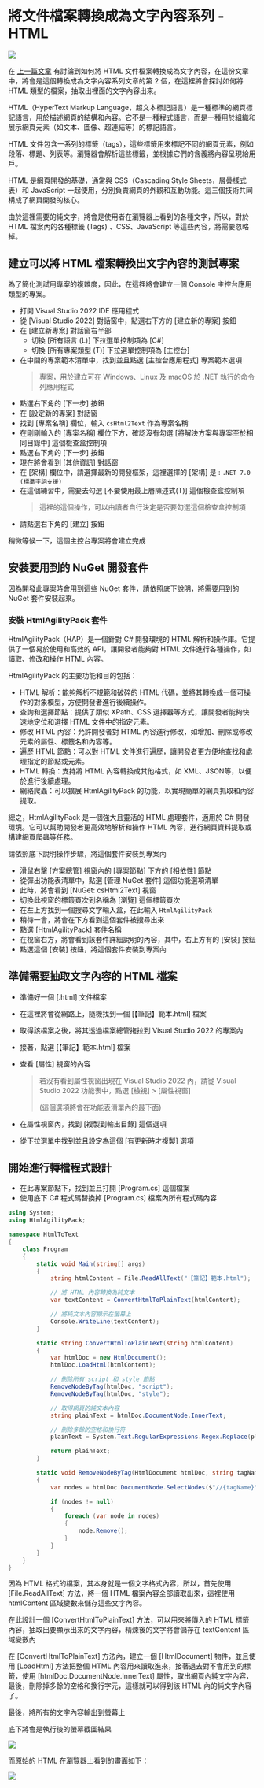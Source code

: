 # 將文件檔案轉換成為文字內容系列 - HTML 

![](../Images/X2023-9948.png)

在 [上一篇文章](https://csharpkh.blogspot.com/2023/05/CSharp-Net-Convert-Document-To-Text-HTML.html) 有討論到如何將 HTML 文件檔案轉換成為文字內容，在這份文章中，將會是這個轉換成為文字內容系列文章的第 2 個，在這裡將會探討如何將 HTML 類型的檔案，抽取出裡面的文字內容出來。

HTML（HyperText Markup Language，超文本標記語言）是一種標準的網頁標記語言，用於描述網頁的結構和內容。它不是一種程式語言，而是一種用於組織和展示網頁元素（如文本、圖像、超連結等）的標記語言。

HTML 文件包含一系列的標籤（tags），這些標籤用來標記不同的網頁元素，例如段落、標題、列表等。瀏覽器會解析這些標籤，並根據它們的含義將內容呈現給用戶。

HTML 是網頁開發的基礎，通常與 CSS（Cascading Style Sheets，層疊樣式表）和 JavaScript 一起使用，分別負責網頁的外觀和互動功能。這三個技術共同構成了網頁開發的核心。

由於這裡需要的純文字，將會是使用者在瀏覽器上看到的各種文字，所以，對於 HTML 檔案內的各種標籤 (Tags) 、CSS、JavaScript 等這些內容，將需要忽略掉。

## 建立可以將 HTML 檔案轉換出文字內容的測試專案

為了簡化測試用專案的複雜度，因此，在這裡將會建立一個 Console 主控台應用類型的專案。

* 打開 Visual Studio 2022 IDE 應用程式
* 從 [Visual Studio 2022] 對話窗中，點選右下方的 [建立新的專案] 按鈕
* 在 [建立新專案] 對話窗右半部
  * 切換 [所有語言 (L)] 下拉選單控制項為 [C#]
  * 切換 [所有專案類型 (T)] 下拉選單控制項為 [主控台]
* 在中間的專案範本清單中，找到並且點選 [主控台應用程式] 專案範本選項
  > 專案，用於建立可在 Windows、Linux 及 macOS 於 .NET 執行的命令列應用程式
* 點選右下角的 [下一步] 按鈕
* 在 [設定新的專案] 對話窗
* 找到 [專案名稱] 欄位，輸入 `csHtml2Text` 作為專案名稱
* 在剛剛輸入的 [專案名稱] 欄位下方，確認沒有勾選 [將解決方案與專案至於相同目錄中] 這個檢查盒控制項
* 點選右下角的 [下一步] 按鈕
* 現在將會看到 [其他資訊] 對話窗
* 在 [架構] 欄位中，請選擇最新的開發框架，這裡選擇的 [架構] 是 : `.NET 7.0 (標準字詞支援)`
* 在這個練習中，需要去勾選 [不要使用最上層陳述式(T)] 這個檢查盒控制項
  > 這裡的這個操作，可以由讀者自行決定是否要勾選這個檢查盒控制項
* 請點選右下角的 [建立] 按鈕

稍微等候一下，這個主控台專案將會建立完成

## 安裝要用到的 NuGet 開發套件

因為開發此專案時會用到這些 NuGet 套件，請依照底下說明，將需要用到的 NuGet 套件安裝起來。

### 安裝 HtmlAgilityPack 套件

HtmlAgilityPack（HAP）是一個針對 C# 開發環境的 HTML 解析和操作庫。它提供了一個易於使用和高效的 API，讓開發者能夠對 HTML 文件進行各種操作，如讀取、修改和操作 HTML 內容。

HtmlAgilityPack 的主要功能和目的包括：

* HTML 解析：能夠解析不規範和破碎的 HTML 代碼，並將其轉換成一個可操作的對象模型，方便開發者進行後續操作。
* 查詢和選擇節點：提供了類似 XPath、CSS 選擇器等方式，讓開發者能夠快速地定位和選擇 HTML 文件中的指定元素。
* 修改 HTML 內容：允許開發者對 HTML 內容進行修改，如增加、刪除或修改元素的屬性、標籤名和內容等。
* 遍歷 HTML 節點：可以對 HTML 文件進行遍歷，讓開發者更方便地查找和處理指定的節點或元素。
* HTML 轉換：支持將 HTML 內容轉換成其他格式，如 XML、JSON等，以便於進行後續處理。
* 網絡爬蟲：可以擴展 HtmlAgilityPack 的功能，以實現簡單的網頁抓取和內容提取。

總之，HtmlAgilityPack 是一個強大且靈活的 HTML 處理套件，適用於 C# 開發環境。它可以幫助開發者更高效地解析和操作 HTML 內容，進行網頁資料提取或構建網頁爬蟲等任務。

請依照底下說明操作步驟，將這個套件安裝到專案內

* 滑鼠右擊 [方案總管] 視窗內的 [專案節點] 下方的 [相依性] 節點
* 從彈出功能表清單中，點選 [管理 NuGet 套件] 這個功能選項清單
* 此時，將會看到 [NuGet: csHtml2Text] 視窗
* 切換此視窗的標籤頁次到名稱為 [瀏覽] 這個標籤頁次
* 在左上方找到一個搜尋文字輸入盒，在此輸入 `HtmlAgilityPack`
* 稍待一會，將會在下方看到這個套件被搜尋出來
* 點選 [HtmlAgilityPack] 套件名稱
* 在視窗右方，將會看到該套件詳細說明的內容，其中，右上方有的 [安裝] 按鈕
* 點選這個 [安裝] 按鈕，將這個套件安裝到專案內

## 準備需要抽取文字內容的 HTML 檔案

* 準備好一個 [.html] 文件檔案
* 在這裡將會從網路上，隨機找到一個 [【筆記】範本.html] 檔案
* 取得該檔案之後，將其透過檔案總管拖拉到 Visual Studio 2022 的專案內
* 接著，點選 [【筆記】範本.html] 檔案
* 查看 [屬性] 視窗的內容

  >若沒有看到屬性視窗出現在 Visual Studio 2022 內，請從 Visual Studio 2022 功能表中，點選 [檢視] > [屬性視窗] 
  >
  >(這個選項將會在功能表清單內的最下面)
* 在屬性視窗內，找到 [複製到輸出目錄] 這個選項
* 從下拉選單中找到並且設定為這個 [有更新時才複製] 選項

## 開始進行轉檔程式設計

* 在此專案節點下，找到並且打開 [Program.cs] 這個檔案
* 使用底下 C# 程式碼替換掉 [Program.cs] 檔案內所有程式碼內容

```csharp
using System;
using HtmlAgilityPack;

namespace HtmlToText
{
    class Program
    {
        static void Main(string[] args)
        {
            string htmlContent = File.ReadAllText("【筆記】範本.html");

            // 將 HTML 內容轉換為純文本
            var textContent = ConvertHtmlToPlainText(htmlContent);

            // 將純文本內容顯示在螢幕上
            Console.WriteLine(textContent);
        }

        static string ConvertHtmlToPlainText(string htmlContent)
        {
            var htmlDoc = new HtmlDocument();
            htmlDoc.LoadHtml(htmlContent);

            // 刪除所有 script 和 style 節點
            RemoveNodeByTag(htmlDoc, "script");
            RemoveNodeByTag(htmlDoc, "style");

            // 取得網頁的純文本內容
            string plainText = htmlDoc.DocumentNode.InnerText;

            // 刪除多餘的空格和換行符
            plainText = System.Text.RegularExpressions.Regex.Replace(plainText, @"\s+", " ").Trim();

            return plainText;
        }

        static void RemoveNodeByTag(HtmlDocument htmlDoc, string tagName)
        {
            var nodes = htmlDoc.DocumentNode.SelectNodes($"//{tagName}");

            if (nodes != null)
            {
                foreach (var node in nodes)
                {
                    node.Remove();
                }
            }
        }
    }
}
```

因為 HTML 格式的檔案，其本身就是一個文字格式內容，所以，首先使用 [File.ReadAllText] 方法，將一個 HTML 檔案內容全部讀取出來，這裡使用 htmlContent 區域變數來儲存這些文字內容。

在此設計一個 [ConvertHtmlToPlainText] 方法，可以用來將傳入的 HTML 標籤內容，抽取出要顯示出來的文字內容，精煉後的文字將會儲存在 textContent 區域變數內

在 [ConvertHtmlToPlainText] 方法內，建立一個 [HtmlDocument] 物件，並且使用 [LoadHtml] 方法把整個 HTML 內容用來讀取進來，接著退去對不會用到的標籤，使用 [htmlDoc.DocumentNode.InnerText] 屬性，取出網頁內純文字內容，最後，刪除掉多餘的空格和換行字元，這樣就可以得到該 HTML 內的純文字內容了。

最後，將所有的文字內容輸出到螢幕上

底下將會是執行後的螢幕截圖結果

![](../Images/X2023-9946.png)

而原始的 HTML 在瀏覽器上看到的畫面如下：

![](../Images/X2023-9947.png)
